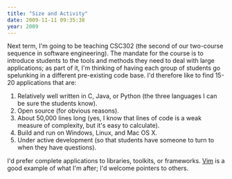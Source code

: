 ```yaml
---
title: "Size and Activity"
date: 2009-11-11 09:35:38
year: 2009
---
```

Next term, I'm going to be teaching CSC302 (the second of our two-course sequence in software engineering). The mandate for the course is to introduce students to the tools and methods they need to deal with large applications; as part of it, I'm thinking of having each group of students go spelunking in a different pre-existing code base.  I'd therefore like to find 15-20 applications that are:
<ol>
	<li>Relatively well written in C, Java, or Python (the three languages I can be sure the students know).</li>
	<li>Open source (for obvious reasons).</li>
	<li>About 50,000 lines long (yes, I know that lines of code is a weak measure of complexity, but it's easy to calculate).</li>
	<li>Build and run on Windows, Linux, and Mac OS X.</li>
	<li>Under active development (so that students have someone to turn to when they have questions).</li>
</ol>
I'd prefer complete applications to libraries, toolkits, or frameworks.  <a href="http://www.vim.org">Vim</a> is a good example of what I'm after; I'd welcome pointers to others.
